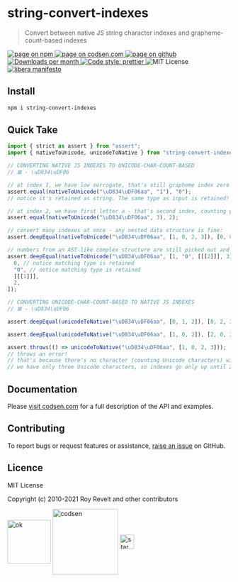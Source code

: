 # string-convert-indexes

> Convert between native JS string character indexes and grapheme-count-based indexes

<div class="package-badges">
  <a href="https://www.npmjs.com/package/string-convert-indexes" rel="nofollow noreferrer noopener">
    <img src="https://img.shields.io/badge/-npm-blue?style=flat-square" alt="page on npm">
  </a>
  <a href="https://codsen.com/os/string-convert-indexes" rel="nofollow noreferrer noopener">
    <img src="https://img.shields.io/badge/-codsen-blue?style=flat-square" alt="page on codsen.com">
  </a>
  <a href="https://github.com/codsen/codsen/tree/main/packages/string-convert-indexes" rel="nofollow noreferrer noopener">
    <img src="https://img.shields.io/badge/-github-blue?style=flat-square" alt="page on github">
  </a>
  <a href="https://npmcharts.com/compare/string-convert-indexes?interval=30" rel="nofollow noreferrer noopener" target="_blank">
    <img src="https://img.shields.io/npm/dm/string-convert-indexes.svg?style=flat-square" alt="Downloads per month">
  </a>
  <a href="https://prettier.io" rel="nofollow noreferrer noopener" target="_blank">
    <img src="https://img.shields.io/badge/code_style-prettier-brightgreen.svg?style=flat-square" alt="Code style: prettier">
  </a>
  <img src="https://img.shields.io/badge/licence-MIT-brightgreen.svg?style=flat-square" alt="MIT License">
  <a href="https://liberamanifesto.com" rel="nofollow noreferrer noopener" target="_blank">
    <img src="https://img.shields.io/badge/libera-manifesto-lightgrey.svg?style=flat-square" alt="libera manifesto">
  </a>
</div>

## Install

```bash
npm i string-convert-indexes
```

## Quick Take

```js
import { strict as assert } from "assert";
import { nativeToUnicode, unicodeToNative } from "string-convert-indexes";

// CONVERTING NATIVE JS INDEXES TO UNICODE-CHAR-COUNT-BASED
// 𝌆 - \uD834\uDF06

// at index 1, we have low surrogate, that's still grapheme index zero
assert.equal(nativeToUnicode("\uD834\uDF06aa", "1"), "0");
// notice it's retained as string. The same type as input is retained!

// at index 2, we have first letter a - that's second index, counting graphemes
assert.equal(nativeToUnicode("\uD834\uDF06aa", 3), 2);

// convert many indexes at once - any nested data structure is fine:
assert.deepEqual(nativeToUnicode("\uD834\uDF06aa", [1, 0, 2, 3]), [0, 0, 1, 2]);

// numbers from an AST-like complex structure are still picked out and converted:
assert.deepEqual(nativeToUnicode("\uD834\uDF06aa", [1, "0", [[[2]]], 3]), [
  0, // notice matching type is retained
  "0", // notice matching type is retained
  [[[1]]],
  2,
]);

// CONVERTING UNICODE-CHAR-COUNT-BASED TO NATIVE JS INDEXES
// 𝌆 - \uD834\uDF06

assert.deepEqual(unicodeToNative("\uD834\uDF06aa", [0, 1, 2]), [0, 2, 3]);

assert.deepEqual(unicodeToNative("\uD834\uDF06aa", [1, 0, 2]), [2, 0, 3]);

assert.throws(() => unicodeToNative("\uD834\uDF06aa", [1, 0, 2, 3]));
// throws an error!
// that's because there's no character (counting Unicode characters) with index 3
// we have only three Unicode characters, so indexes go only up until 2
```

## Documentation

Please [visit codsen.com](https://codsen.com/os/string-convert-indexes/) for a full description of the API and examples.

## Contributing

To report bugs or request features or assistance, [raise an issue](https://github.com/codsen/codsen/issues/new/choose) on GitHub.

## Licence

MIT License

Copyright (c) 2010-2021 Roy Revelt and other contributors

<img src="https://codsen.com/images/png-codsen-ok.png" width="98" alt="ok" align="center"> <img src="https://codsen.com/images/png-codsen-1.png" width="148" alt="codsen" align="center"> <img src="https://codsen.com/images/png-codsen-star-small.png" width="32" alt="star" align="center">
